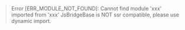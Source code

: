 > Error [ERR_MODULE_NOT_FOUND]: Cannot find module 'xxx' imported from 'xxx'
JsBridgeBase is NOT ssr compatible, please use dynamic import.
